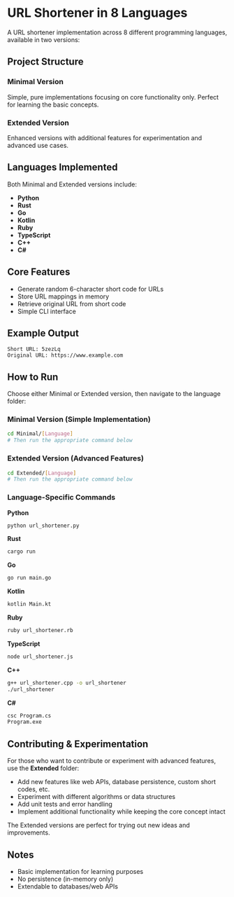 # URL Shortener in 8 Languages

A URL shortener implementation across 8 different programming languages, available in two versions:

## Project Structure

### Minimal Version
Simple, pure implementations focusing on core functionality only. Perfect for learning the basic concepts.

### Extended Version  
Enhanced versions with additional features for experimentation and advanced use cases.

## Languages Implemented

Both Minimal and Extended versions include:
- **Python** 
- **Rust**
- **Go**
- **Kotlin** 
- **Ruby** 
- **TypeScript**
- **C++**
- **C#**

## Core Features

- Generate random 6-character short code for URLs
- Store URL mappings in memory
- Retrieve original URL from short code
- Simple CLI interface

## Example Output

```
Short URL: 5zezLq
Original URL: https://www.example.com
```

## How to Run

Choose either Minimal or Extended version, then navigate to the language folder:

### Minimal Version (Simple Implementation)
```bash
cd Minimal/[Language]
# Then run the appropriate command below
```

### Extended Version (Advanced Features)
```bash
cd Extended/[Language]
# Then run the appropriate command below
```

### Language-Specific Commands

**Python**
```bash
python url_shortener.py
```

**Rust**
```bash
cargo run
```

**Go**
```bash
go run main.go
```

**Kotlin**
```bash
kotlin Main.kt
```

**Ruby**
```bash
ruby url_shortener.rb
```

**TypeScript**
```bash
node url_shortener.js
```

**C++**
```bash
g++ url_shortener.cpp -o url_shortener
./url_shortener
```

**C#**
```bash
csc Program.cs
Program.exe
```

## Contributing & Experimentation

For those who want to contribute or experiment with advanced features, use the **Extended** folder:

- Add new features like web APIs, database persistence, custom short codes, etc.
- Experiment with different algorithms or data structures
- Add unit tests and error handling
- Implement additional functionality while keeping the core concept intact

The Extended versions are perfect for trying out new ideas and improvements.

## Notes

- Basic implementation for learning purposes
- No persistence (in-memory only)
- Extendable to databases/web APIs

